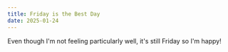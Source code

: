 ```yaml
---
title: Friday is the Best Day
date: 2025-01-24
---
```


Even though I'm not feeling particularly well, it's still Friday so I'm happy!
